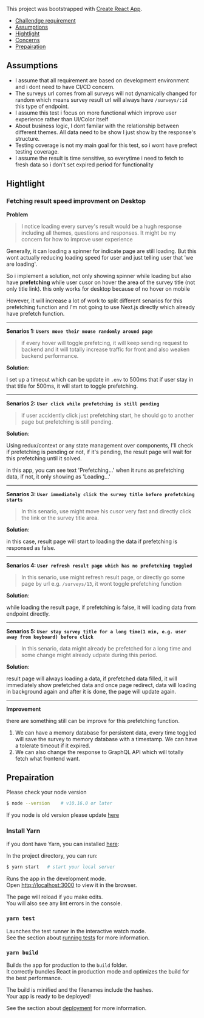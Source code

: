 This project was bootstrapped with [Create React App](https://github.com/facebook/create-react-app).

-   [Challendge requirement](./GOAL.md)
-   [Assumptions](#assumptions)
-   [Hightlight](#Hightlight)
-   [Concerns](#concerns)
-   [Prepairation](#prepairation)

## Assumptions

-   I assume that all requirement are based on development environment and i dont need to have CI/CD concern.
-   The surveys url comes from all surveys will not dynamically changed for random which means survey result url will always have `/surveys/:id` this type of endpoint.
-   I assume this test i focus on more functional which improve user experience rather than UI/Color itself
-   About business logic, I dont familar with the relationship between different themes. All data need to be show I just show by the response's structure.
-   Testing coverage is not my main goal for this test, so i wont have prefect testing coverage.
-   I assume the result is time sensitive, so everytime i need to fetch to fresh data so i don't set expired period for functionality

## Hightlight

### Fetching result speed improvment on Desktop

**Problem**

> I notice loading every survey's result would be a hugh response including all themes, questions and responses. It might be my concern for how to improve user experience

Generally, it can loading a spinner for indicate page are still loading. But this wont actually reducing loading speed for user and just telling user that 'we are loading'.

So i implement a solution, not only showing spinner while loading but also have **prefetching** while user cusor on hover the area of the survey title (not only title link). this only works for desktop because of no hover on mobile

However, it will increase a lot of work to split different senarios for this prefetching function and I'm not going to use Next.js directly which already have prefetch function.

---

**Senarios 1: `Users move their mouse randomly around page`**

> if every hover will toggle prefetcing, it will keep sending request to backend and it will totally increase traffic for front and also weaken backend performance.

**Solution**:

I set up a timeout which can be update in `.env` to 500ms that if user stay in that title for 500ms, it will start to toggle prefetching.

---

**Senarios 2: `User click while prefetching is still pending`**

> if user accidently click just prefetching start, he should go to another page but prefetching is still pending.

**Solution**:

Using redux/context or any state management over components, I'll check if prefetching is pending or not, if it's pending, the result page will wait for this prefetching until it solved.

in this app, you can see text 'Prefetching...' when it runs as prefetching data, if not, it only showing as 'Loading...'

---

**Senarios 3: `User immediately click the survey title before prefetching starts`**

> In this senario, use might move his cusor very fast and directly click the link or the survey title area.

**Solution**:

in this case, result page will start to loading the data if prefetching is responsed as false.

---

**Senarios 4: `User refresh result page which has no prefetching toggled`**

> In this senario, use might refresh result page, or directly go some page by url e.g. `/surveys/13`, it wont toggle prefetching function

**Solution**:

while loading the result page, if prefetching is false, it will loading data from endpoint directly.

---

**Senarios 5: `User stay survey title for a long time(1 min, e.g. user away from keyboard) before click`**

> In this senario, data might already be prefetched for a long time and some change might already udpate during this period.

**Solution**:

result page will always loading a data, if prefetched data filled, it will immediately show prefetched data and once page redirect, data will loading in background again and after it is done, the page will update again.

---

**Improvement**

there are something still can be improve for this prefetching function.

1. We can have a memory database for persistent data, every time toggled will save the survey to memory database with a timestamp. We can have a tolerate timeout if it expired.
2. We can also change the response to GraphQL API which will totally fetch what frontend want.

## Prepairation

Please check your node version

```bash
$ node --version    # v10.16.0 or later
```

If you node is old version please update [here](https://nodejs.org/en/download/)

### Install Yarn

if you dont have Yarn, you can installed [here](https://yarnpkg.com/lang/en/docs/install/#mac-stable):

In the project directory, you can run:

```bash
$ yarn start   # start your local server
```

Runs the app in the development mode.<br />
Open [http://localhost:3000](http://localhost:3000) to view it in the browser.

The page will reload if you make edits.<br />
You will also see any lint errors in the console.

### `yarn test`

Launches the test runner in the interactive watch mode.<br />
See the section about [running tests](https://facebook.github.io/create-react-app/docs/running-tests) for more information.

### `yarn build`

Builds the app for production to the `build` folder.<br />
It correctly bundles React in production mode and optimizes the build for the best performance.

The build is minified and the filenames include the hashes.<br />
Your app is ready to be deployed!

See the section about [deployment](https://facebook.github.io/create-react-app/docs/deployment) for more information.
